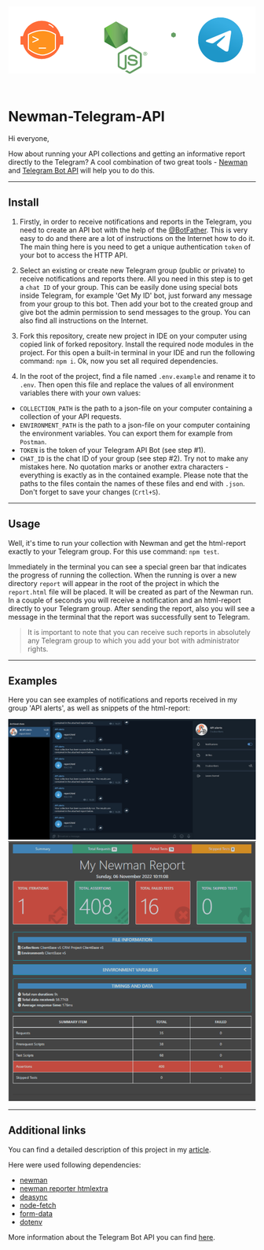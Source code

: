 <div align='center'>
<p align="center"> 
        <img src="https://github.com/Sanzhanov/Newman-Telegram-API/blob/main/assets/header1.png" alt="header" 
   align="center"/> 
 </p></div>
<br/>

# Newman-Telegram-API

Hi everyone, 

How about running your API collections and getting an informative report directly to the Telegram? A cool combination of two great tools - <a rel="Newman" href="https://www.npmjs.com/package/newman">Newman</a> and <a rel="TelegramBotAPI" href="https://core.telegram.org/bots/api#authorizing-your-bot">Telegram Bot API</a> will help you to do this.

---
## Install

1. Firstly, in order to receive notifications and reports in the Telegram, you need to create an API bot with the help of the <a rel="BotFather" href="https://telegram.me/BotFather">@BotFather</a>. This is very easy to do and there are a lot of instructions on the Internet how to do it. The main thing here is you need to get a unique authentication `token` of your bot to access the HTTP API.

2. Select an existing or create new Telegram group (public or private) to receive notifications and reports there. All you need in this step is to get a `chat ID` of your group. This can be easily done using special bots inside Telegram, for example 'Get My ID' bot, just forward any message from your group to this bot. Then add your bot to the created group and give bot the admin permission to send messages to the group. You can also find all instructions on the Internet.

3. Fork this repository, create new project in IDE on your computer using copied link of  forked repository. Install the required node modules in the project. For this open a built-in terminal in your IDE and run the following command: `npm i`. Ok, now you set all required dependencies.

4. In the root of the project, find a file named `.env.example` and rename it to `.env`. Then open this file and replace the values ​​of all environment variables there with your own values:
- `COLLECTION_PATH` is the path to a json-file on your computer containing a collection of your API requests. 
- `ENVIRONMENT_PATH` is the path to a json-file on your computer containing the environment variables. You can export them for example from `Postman`.
- `TOKEN` is the token of your Telegram API Bot (see step #1).
- `CHAT_ID` is the chat ID of your group (see step #2).
Try not to make any mistakes here. No quotation marks or another extra characters - everything is exactly as in the contained example. Please note that the paths to the files contain the names of these files and end with `.json`. Don't forget to save your changes (`Crtl+S`).

---
## Usage
Well, it's time to run your collection with Newman and get the html-report exactly to your Telegram group. For this use command: `npm test`. 

Immediately in the terminal you can see a special green bar that indicates the progress of running the collection. When the running is over a new directory `report` will appear in the root of the project in which the `report.html` file will be placed. It will be created as part of the Newman run. In a couple of seconds you will receive a notification and an html-report directly to your Telegram group. After sending the report, also you will see a message in the terminal that the report was successfully sent to Telegram.
>It is important to note that you can receive such reports in absolutely any Telegram group to which you add your bot with administrator rights.

---
## Examples
Here you can see examples of notifications and reports received in my group 'API alerts', as well as snippets of the html-report:

<img src="https://github.com/Sanzhanov/Newman-Telegram-API/blob/main/examples/screen1.png" alt="screenshot" />

<img src="https://github.com/Sanzhanov/Newman-Telegram-API/blob/main/examples/report_giff.gif" alt="report_giff" />

---
## Additional links

You can find a detailed description of this project in my <a rel="Newman" href="https://dev.to/sanzhanov/run-api-tests-with-newman-and-send-reports-to-telegram-340e">article</a>.

Here were used following dependencies:
- <a rel="Newman" href="https://www.npmjs.com/package/newman">newman</a>
- <a rel="NewmanReporter" href="https://www.npmjs.com/package/newman-reporter-htmlextra/v/1.22.11">newman reporter htmlextra</a>
- <a rel="DeAsync.js" href="https://www.npmjs.com/package/deasync/v/0.1.28">deasync</a>
- <a rel="Node-Fetch" href="https://www.npmjs.com/package/node-fetch/v/2.6.1">node-fetch</a>
- <a rel="Form-Data" href="https://www.npmjs.com/package/form-data/v/4.0.0">form-data</a>
- <a rel="" href="https://www.npmjs.com/package/dotenv">dotenv</a>

More information about the Telegram Bot API you can find <a rel="NewmanReporter" href="https://core.telegram.org/bots/api#authorizing-your-bot">here</a>.
